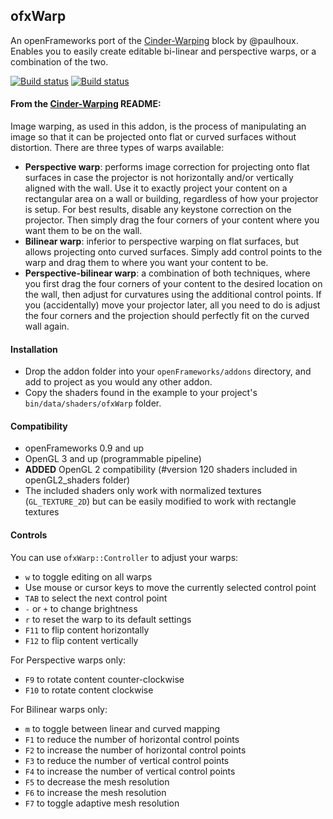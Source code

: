 ## ofxWarp
An openFrameworks port of the [Cinder-Warping](https://github.com/paulhoux/Cinder-Warping) block by @paulhoux.
Enables you to easily create editable bi-linear and perspective warps, or a combination of the two.

[![Build status](https://travis-ci.org/prisonerjohn/ofxWarp.svg?branch=master)](https://travis-ci.org/prisonerjohn/ofxWarp)
[![Build status](https://ci.appveyor.com/api/projects/status/2f3a7456lo33gt9c/branch/master?svg=true)](https://ci.appveyor.com/project/prisonerjohn/ofxwarp/branch/master)

#### From the [Cinder-Warping](https://github.com/paulhoux/Cinder-Warping) README:

Image warping, as used in this addon, is the process of manipulating an image so that it can be projected onto flat or curved surfaces without distortion. There are three types of warps available:
* **Perspective warp**: performs image correction for projecting onto flat surfaces in case the projector is not horizontally and/or vertically aligned with the wall. Use it to exactly project your content on a rectangular area on a wall or building, regardless of how your projector is setup. For best results, disable any keystone correction on the projector. Then simply drag the four corners of your content where you want them to be on the wall.
* **Bilinear warp**: inferior to perspective warping on flat surfaces, but allows projecting onto curved surfaces. Simply add control points to the warp and drag them to where you want your content to be. 
* **Perspective-bilinear warp**: a combination of both techniques, where you first drag the four corners of your content to the desired location on the wall, then adjust for curvatures using the additional control points. If you (accidentally) move your projector later, all you need to do is adjust the four corners and the projection should perfectly fit on the curved wall again.
 
#### Installation

* Drop the addon folder into your `openFrameworks/addons` directory, and add to project as you would any other addon.
* Copy the shaders found in the example to your project's `bin/data/shaders/ofxWarp` folder.

#### Compatibility

* openFrameworks 0.9 and up
* OpenGL 3 and up (programmable pipeline)
* **ADDED** OpenGL 2 compatibility (#version 120 shaders included in openGL2_shaders folder)
* The included shaders only work with normalized textures (`GL_TEXTURE_2D`) but can be easily modified to work with rectangle textures

#### Controls
You can use `ofxWarp::Controller` to adjust your warps:
* `w` to toggle editing on all warps
* Use mouse or cursor keys to move the currently selected control point
* `TAB` to select the next control point
* `-` or `+` to change brightness
* `r` to reset the warp to its default settings
* `F11` to flip content horizontally
* `F12` to flip content vertically

For Perspective warps only:
* `F9` to rotate content counter-clockwise
* `F10` to rotate content clockwise

For Bilinear warps only:
* `m` to toggle between linear and curved mapping
* `F1` to reduce the number of horizontal control points
* `F2` to increase the number of horizontal control points
* `F3` to reduce the number of vertical control points
* `F4` to increase the number of vertical control points
* `F5` to decrease the mesh resolution
* `F6` to increase the mesh resolution
* `F7` to toggle adaptive mesh resolution
